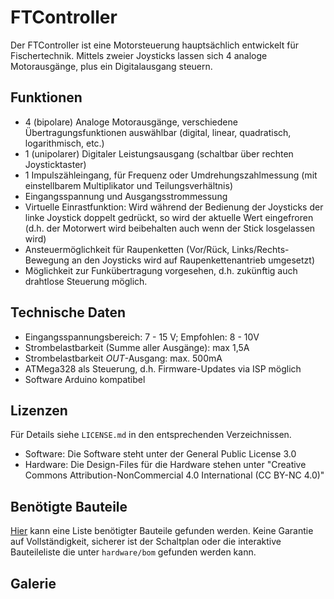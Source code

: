 # FTController

Der FTController ist eine Motorsteuerung hauptsächlich entwickelt für Fischertechnik. Mittels zweier Joysticks lassen sich 4 analoge Motorausgänge, plus ein Digitalausgang steuern.

## Funktionen
* 4 (bipolare) Analoge Motorausgänge, verschiedene Übertragungsfunktionen auswählbar (digital, linear, quadratisch, logarithmisch, etc.)
* 1 (unipolarer) Digitaler Leistungsausgang (schaltbar über rechten Joysticktaster)
* 1 Impulszähleingang, für Frequenz oder Umdrehungszahlmessung (mit einstellbarem Multiplikator und Teilungsverhältnis)
* Eingangsspannung und Ausgangsstrommessung
* Virtuelle Einrastfunktion: Wird während der Bedienung der Joysticks der linke Joystick doppelt gedrückt, so wird der aktuelle Wert eingefroren (d.h. der Motorwert wird beibehalten auch wenn der Stick losgelassen wird)
* Ansteuermöglichkeit für Raupenketten (Vor/Rück, Links/Rechts-Bewegung an den Joysticks wird auf Raupenkettenantrieb umgesetzt)
* Möglichkeit zur Funkübertragung vorgesehen, d.h. zukünftig auch drahtlose Steuerung möglich.

## Technische Daten
* Eingangsspannungsbereich: 7 - 15 V; Empfohlen: 8 - 10V
* Strombelastbarkeit (Summe aller Ausgänge): max 1,5A
* Strombelastbarkeit *OUT*-Ausgang: max. 500mA
* ATMega328 als Steuerung, d.h. Firmware-Updates via ISP möglich
* Software Arduino kompatibel

## Lizenzen
Für Details siehe `LICENSE.md` in den entsprechenden Verzeichnissen.
* Software: Die Software steht unter der General Public License 3.0
* Hardware: Die Design-Files für die Hardware stehen unter "Creative Commons Attribution-NonCommercial 4.0 International (CC BY-NC 4.0)"

## Benötigte Bauteile
[Hier](https://hackaday.io/project/20349/components) kann eine Liste benötigter Bauteile gefunden werden. Keine Garantie auf Vollständigkeit, sicherer ist der Schaltplan oder die interaktive Bauteileliste die unter `hardware/bom` gefunden werden kann.

## Galerie

